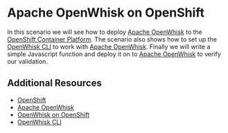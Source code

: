 # Apache OpenWhisk on OpenShift

In this scenario we will see how to deploy [Apache OpenWhisk](https://openwhisk.apache.org/) 
to the [OpenShift Container Platform](https://openshift.com]).  The scenario also shows how to set up the [OpenWhisk CLI](https://github.com/apache/incubator-openwhisk-cli) to work with [Apache OpenWhisk](https://openwhisk.apache.org/).  Finally we will 
 write a simple Javascript function and deploy it on to [Apache OpenWhisk](https://openwhisk.apache.org/) to verify our validation.

## Additional Resources

* [OpenShift](https://www.openshift.com/)
* [Apache OpenWhisk](https://openwhisk.apache.org/)
* [OpenWhisk on OpenShift](https://github.com/projectodd/openwhisk-openshift)
* [OpenWhisk CLI](https://github.com/apache/incubator-openwhisk-cli)

